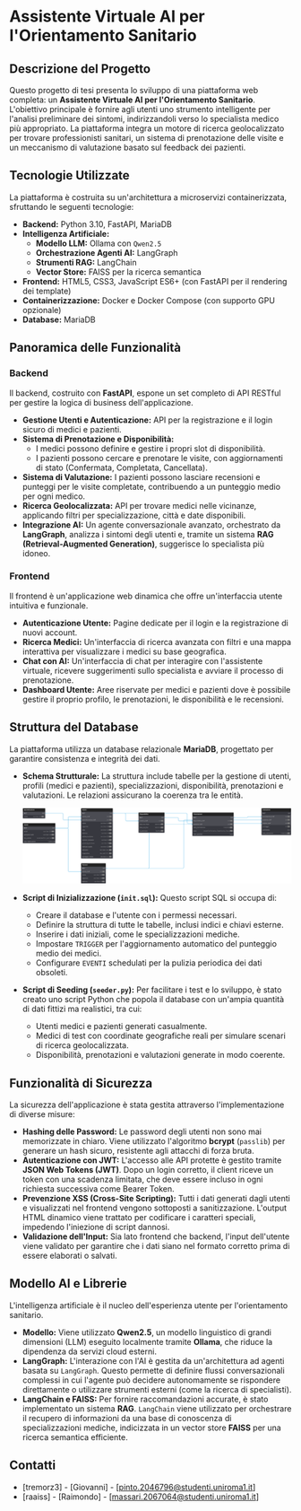 # Assistente Virtuale AI per l'Orientamento Sanitario

## Descrizione del Progetto
Questo progetto di tesi presenta lo sviluppo di una piattaforma web completa: un **Assistente Virtuale AI per l'Orientamento Sanitario**. L'obiettivo principale è fornire agli utenti uno strumento intelligente per l'analisi preliminare dei sintomi, indirizzandoli verso lo specialista medico più appropriato. La piattaforma integra un motore di ricerca geolocalizzato per trovare professionisti sanitari, un sistema di prenotazione delle visite e un meccanismo di valutazione basato sul feedback dei pazienti.

## Tecnologie Utilizzate
La piattaforma è costruita su un'architettura a microservizi containerizzata, sfruttando le seguenti tecnologie:

* **Backend:** Python 3.10, FastAPI, MariaDB
* **Intelligenza Artificiale:**
    * **Modello LLM:** Ollama con `Qwen2.5`
    * **Orchestrazione Agenti AI:** LangGraph
    * **Strumenti RAG:** LangChain
    * **Vector Store:** FAISS per la ricerca semantica
* **Frontend:** HTML5, CSS3, JavaScript ES6+ (con FastAPI per il rendering dei template)
* **Containerizzazione:** Docker e Docker Compose (con supporto GPU opzionale)
* **Database:** MariaDB

## Panoramica delle Funzionalità

### Backend
Il backend, costruito con **FastAPI**, espone un set completo di API RESTful per gestire la logica di business dell'applicazione.

* **Gestione Utenti e Autenticazione:** API per la registrazione e il login sicuro di medici e pazienti.
* **Sistema di Prenotazione e Disponibilità:**
    * I medici possono definire e gestire i propri slot di disponibilità.
    * I pazienti possono cercare e prenotare le visite, con aggiornamenti di stato (Confermata, Completata, Cancellata).
* **Sistema di Valutazione:** I pazienti possono lasciare recensioni e punteggi per le visite completate, contribuendo a un punteggio medio per ogni medico.
* **Ricerca Geolocalizzata:** API per trovare medici nelle vicinanze, applicando filtri per specializzazione, città e date disponibili.
* **Integrazione AI:** Un agente conversazionale avanzato, orchestrato da **LangGraph**, analizza i sintomi degli utenti e, tramite un sistema **RAG (Retrieval-Augmented Generation)**, suggerisce lo specialista più idoneo.

### Frontend
Il frontend è un'applicazione web dinamica che offre un'interfaccia utente intuitiva e funzionale.

* **Autenticazione Utente:** Pagine dedicate per il login e la registrazione di nuovi account.
* **Ricerca Medici:** Un'interfaccia di ricerca avanzata con filtri e una mappa interattiva per visualizzare i medici su base geografica.
* **Chat con AI:** Un'interfaccia di chat per interagire con l'assistente virtuale, ricevere suggerimenti sullo specialista e avviare il processo di prenotazione.
* **Dashboard Utente:** Aree riservate per medici e pazienti dove è possibile gestire il proprio profilo, le prenotazioni, le disponibilità e le recensioni.

## Struttura del Database
La piattaforma utilizza un database relazionale **MariaDB**, progettato per garantire consistenza e integrità dei dati.

* **Schema Strutturale:** La struttura include tabelle per la gestione di utenti, profili (medici e pazienti), specializzazioni, disponibilità, prenotazioni e valutazioni. Le relazioni assicurano la coerenza tra le entità.

    [![Schema del Database](./docs/schema_ER_DB.svg)](./docs/schema_ER_DB.svg)

* **Script di Inizializzazione (`init.sql`):** Questo script SQL si occupa di:
    * Creare il database e l'utente con i permessi necessari.
    * Definire la struttura di tutte le tabelle, inclusi indici e chiavi esterne.
    * Inserire i dati iniziali, come le specializzazioni mediche.
    * Impostare `TRIGGER` per l'aggiornamento automatico del punteggio medio dei medici.
    * Configurare `EVENTI` schedulati per la pulizia periodica dei dati obsoleti.

* **Script di Seeding (`seeder.py`):** Per facilitare i test e lo sviluppo, è stato creato uno script Python che popola il database con un'ampia quantità di dati fittizi ma realistici, tra cui:
    * Utenti medici e pazienti generati casualmente.
    * Medici di test con coordinate geografiche reali per simulare scenari di ricerca geolocalizzata.
    * Disponibilità, prenotazioni e valutazioni generate in modo coerente.

## Funzionalità di Sicurezza
La sicurezza dell'applicazione è stata gestita attraverso l'implementazione di diverse misure:

* **Hashing delle Password:** Le password degli utenti non sono mai memorizzate in chiaro. Viene utilizzato l'algoritmo **bcrypt** (`passlib`) per generare un hash sicuro, resistente agli attacchi di forza bruta.
* **Autenticazione con JWT:** L'accesso alle API protette è gestito tramite **JSON Web Tokens (JWT)**. Dopo un login corretto, il client riceve un token con una scadenza limitata, che deve essere incluso in ogni richiesta successiva come Bearer Token.
* **Prevenzione XSS (Cross-Site Scripting):** Tutti i dati generati dagli utenti e visualizzati nel frontend vengono sottoposti a sanitizzazione. L'output HTML dinamico viene trattato per codificare i caratteri speciali, impedendo l'iniezione di script dannosi.
* **Validazione dell'Input:** Sia lato frontend che backend, l'input dell'utente viene validato per garantire che i dati siano nel formato corretto prima di essere elaborati o salvati.

## Modello AI e Librerie
L'intelligenza artificiale è il nucleo dell'esperienza utente per l'orientamento sanitario.

* **Modello:** Viene utilizzato **Qwen2.5**, un modello linguistico di grandi dimensioni (LLM) eseguito localmente tramite **Ollama**, che riduce la dipendenza da servizi cloud esterni.
* **LangGraph:** L'interazione con l'AI è gestita da un'architettura ad agenti basata su `LangGraph`. Questo permette di definire flussi conversazionali complessi in cui l'agente può decidere autonomamente se rispondere direttamente o utilizzare strumenti esterni (come la ricerca di specialisti).
* **LangChain e FAISS:** Per fornire raccomandazioni accurate, è stato implementato un sistema **RAG**. `LangChain` viene utilizzato per orchestrare il recupero di informazioni da una base di conoscenza di specializzazioni mediche, indicizzata in un vector store **FAISS** per una ricerca semantica efficiente.

## Contatti
- [tremorz3] - [Giovanni] - [pinto.2046796@studenti.uniroma1.it]
- [raaiss] - [Raimondo] - [massari.2067064@studenti.uniroma1.it]
